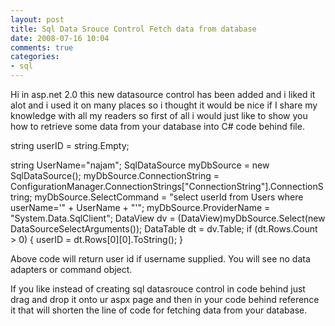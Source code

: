 ```yaml
---
layout: post
title: Sql Data Srouce Control Fetch data from database
date: 2008-07-16 10:04
comments: true
categories:
- sql
---
```

Hi in asp.net 2.0 this new datasource control has been added and i liked it alot and i used it on many places so i thought it would be nice if I share my knowledge with all my readers so first of all i would just like to show you how to retrieve some data from your database into C# code behind file.

string userID = string.Empty;

string UserName="najam";
SqlDataSource myDbSource = new SqlDataSource();
myDbSource.ConnectionString = ConfigurationManager.ConnectionStrings["ConnectionString"].ConnectionString;
myDbSource.SelectCommand = "select userId from Users where userName='" + UserName + "'";
myDbSource.ProviderName = "System.Data.SqlClient";
DataView dv = (DataView)myDbSource.Select(new DataSourceSelectArguments());
DataTable dt = dv.Table;
if (dt.Rows.Count &gt; 0)
{
userID = dt.Rows[0][0].ToString();
}

Above code will return user id if username supplied. You will see no data adapters or command object.

If you like instead of creating sql datasrouce control in code behind just drag and drop it onto ur aspx page and then in your code behind reference it that will shorten the line of code for fetching data from your database.
